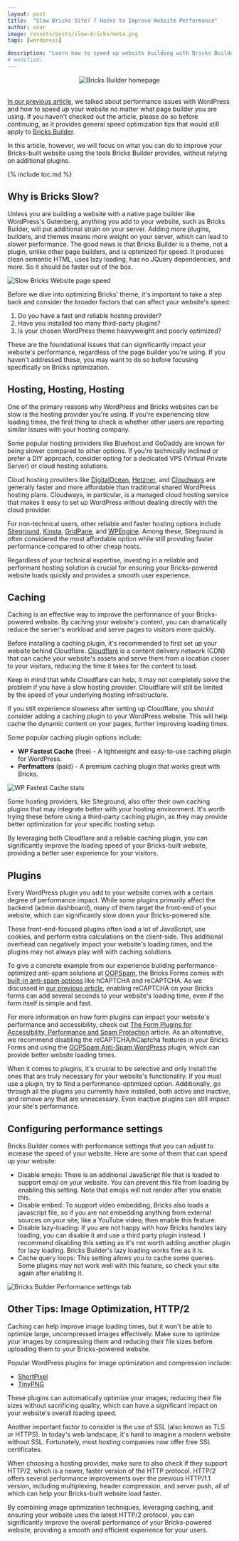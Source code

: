 ```yaml
---
layout: post
title:  "Slow Bricks Site? 7 Hacks to Improve Website Performance"
author: onar
image: /assets/posts/slow-bricks/meta.png
tags: [wordpress]

description: "Learn how to speed up website building with Bricks Builder with these 7 proven tips."
# modified: 
---
```

<center>
<img loading="lazy"  alt="Bricks Builder homepage" src="/blog/assets/posts/slow-bricks/bricks.png">
</center>
<br/>

[In our previous article](https://www.oopspam.com/blog/slow-wordpress-website), we talked about performance issues with WordPress and how to speed up your website no matter what page builder you are using. If you haven't checked out the article, please do so before continuing, as it provides general speed optimization tips that would still apply to [Bricks Builder](https://bricksbuilder.io/).

In this article, however, we will focus on what you can do to improve your Bricks-built website using the tools Bricks Builder provides, without relying on additional plugins.

{% include toc.md %}

## Why is Bricks Slow?

Unless you are building a website with a native page builder like WordPress's Gutenberg, anything you add to your website, such as Bricks Builder, will put additional strain on your server. Adding more plugins, builders, and themes means more weight on your server, which can lead to slower performance. The good news is that Bricks Builder is a theme, not a plugin, unlike other page builders, and is optimized for speed. It produces clean semantic HTML, uses lazy loading, has no JQuery dependencies, and more. So it should be faster out of the box.

![Slow Bricks Website page speed](/blog/assets/posts/slow-bricks/pagespeed.webp "Slow Bricks Website page speed")

Before we dive into optimizing Bricks' theme, it's important to take a step back and consider the broader factors that can affect your website's speed:

1. Do you have a fast and reliable hosting provider?
2. Have you installed too many third-party plugins?
3. Is your chosen WordPress theme heavyweight and poorly optimized?

These are the foundational issues that can significantly impact your website's performance, regardless of the page builder you're using. If you haven't addressed these, you may want to do so before focusing specifically on Bricks optimization.

## Hosting, Hosting, Hosting

One of the primary reasons why WordPress and Bricks websites can be slow is the hosting provider you're using. If you're experiencing slow loading times, the first thing to check is whether other users are reporting similar issues with your hosting company.

Some popular hosting providers like Bluehost and GoDaddy are known for being slower compared to other options. If you're technically inclined or prefer a DIY approach, consider opting for a dedicated VPS (Virtual Private Server) or cloud hosting solutions.

Cloud hosting providers like [DigitalOcean](https://www.digitalocean.com/), [Hetzner](https://www.hetzner.com/), and [Cloudways](https://www.cloudways.com/en/) are generally faster and more affordable than traditional shared WordPress hosting plans. Cloudways, in particular, is a managed cloud hosting service that makes it easy to set up WordPress without dealing directly with the cloud provider.

For non-technical users, other reliable and faster hosting options include [Siteground](https://www.siteground.com/), [Kinsta](https://kinsta.com/), [GridPane](https://gridpane.com/), and [WPEngine](https://wpengine.com/). Among these, Siteground is often considered the most affordable option while still providing faster performance compared to other cheap hosts.

Regardless of your technical expertise, investing in a reliable and performant hosting solution is crucial for ensuring your Bricks-powered website loads quickly and provides a smooth user experience.

## Caching

Caching is an effective way to improve the performance of your Bricks-powered website. By caching your website's content, you can dramatically reduce the server's workload and serve pages to visitors more quickly.

Before installing a caching plugin, it's recommended to first set up your website behind Cloudflare. [Cloudflare](https://developers.cloudflare.com/fundamentals/setup/account-setup/add-site/) is a content delivery network (CDN) that can cache your website's assets and serve them from a location closer to your visitors, reducing the time it takes for the content to load.

Keep in mind that while Cloudflare can help, it may not completely solve the problem if you have a slow hosting provider. Cloudflare will still be limited by the speed of your underlying hosting infrastructure.

If you still experience slowness after setting up Cloudflare, you should consider adding a caching plugin to your WordPress website. This will help cache the dynamic content on your pages, further improving loading times.

Some popular caching plugin options include:

- **WP Fastest Cache** (free) - A lightweight and easy-to-use caching plugin for WordPress.
- **Perfmatters** (paid) - A premium caching plugin that works great with Bricks.

![WP Fastest Cache stats](/blog/assets/posts/slow-bricks/caching-plugin.jpg "WP Fastest Cache stats")

Some hosting providers, like Siteground, also offer their own caching plugins that may integrate better with your hosting environment. It's worth trying these before using a third-party caching plugin, as they may provide better optimization for your specific hosting setup.

By leveraging both Cloudflare and a reliable caching plugin, you can significantly improve the loading speed of your Bricks-built website, providing a better user experience for your visitors.

## Plugins

Every WordPress plugin you add to your website comes with a certain degree of performance impact. While some plugins primarily affect the backend (admin dashboard), many of them target the front-end of your website, which can significantly slow down your Bricks-powered site.

These front-end-focused plugins often load a lot of JavaScript, use cookies, and perform extra calculations on the client-side. This additional overhead can negatively impact your website's loading times, and the plugins may not always play well with caching solutions.

To give a concrete example from our experience building performance-optimized anti-spam solutions at [OOPSpam](https://www.oopspam.com/), the Bricks Forms comes with [built-in anti-spam options](https://www.oopspam.com/blog/spam-protection-for-bricks) like hCAPTCHA and reCAPTCHA. As we discussed in [our previous article](https://www.oopspam.com/blog/recaptcha-performance-analyses), enabling reCAPTCHA on your Bricks forms can add several seconds to your website's loading time, even if the form itself is simple and fast.

For more information on how form plugins can impact your website's performance and accessibility, check out [The Form Plugins for Accessibility, Performance and Spam Protection](https://www.oopspam.com/blog/best-wordpress-form-builder-plugins) article. As an alternative, we recommend disabling the reCAPTCHA/hCaptcha features in your Bricks Forms and using the [OOPSpam Anti-Spam WordPress](https://wordpress.org/plugins/oopspam-anti-spam/) plugin, which can provide better website loading times.

When it comes to plugins, it's crucial to be selective and only install the ones that are truly necessary for your website's functionality. If you must use a plugin, try to find a performance-optimized option. Additionally, go through all the plugins you currently have installed, both active and inactive, and remove any that are unnecessary. Even inactive plugins can still impact your site's performance.

## Configuring performance settings

Bricks Builder comes with performance settings that you can adjust to increase the speed of your website. Here are some of them that can speed up your website:

- Disable emojis: There is an additional JavaScript file that is loaded to support emoji on your website. You can prevent this file from loading by enabling this setting. Note that emojis will not render after you enable this.
- Disable embed: To support video embedding, Bricks also loads a javascript file, so if you are not embedding anything from external sources on your site, like a YouTube video, then enable this feature.
- Disable lazy-loading: If you are not happy with how Bricks handles lazy loading, you can disable it and use a third party plugin instead. I recommend disabling this setting as it's not worth adding another plugin for lazy loading. Bricks Builder's lazy loading works fine as it is.
- Cache query loops: This setting allows you to cache some queries. Some plugins may not work well with this feature, so check your site again after enabling it.

![Bricks Builder Performance settings tab](/blog/assets/posts/slow-bricks/perf-settings.png "Bricks Builder Performance settings tab")

## Other Tips: Image Optimization, HTTP/2

Caching can help improve image loading times, but it won't be able to optimize large, uncompressed images effectively. Make sure to optimize your images by compressing them and reducing their file sizes before uploading them to your Bricks-powered website.

Popular WordPress plugins for image optimization and compression include:

- [ShortPixel](https://wordpress.org/plugins/shortpixel-image-optimiser/)
- [TinyPNG](https://wordpress.org/plugins/tiny-compress-images/)

These plugins can automatically optimize your images, reducing their file sizes without sacrificing quality, which can have a significant impact on your website's overall loading speed.

Another important factor to consider is the use of SSL (also known as TLS or HTTPS). In today's web landscape, it's hard to imagine a modern website without SSL. Fortunately, most hosting companies now offer free SSL certificates. 

When choosing a hosting provider, make sure to also check if they support HTTP/2, which is a newer, faster version of the HTTP protocol. HTTP/2 offers several performance improvements over the previous HTTP/1.1 version, including multiplexing, header compression, and server push, all of which can help your Bricks-built website load faster.

By combining image optimization techniques, leveraging caching, and ensuring your website uses the latest HTTP/2 protocol, you can significantly improve the overall performance of your Bricks-powered website, providing a smooth and efficient experience for your users.
